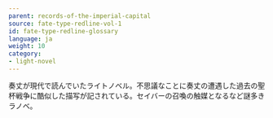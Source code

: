 ```yaml
---
parent: records-of-the-imperial-capital
source: fate-type-redline-vol-1
id: fate-type-redline-glossary
language: ja
weight: 10
category:
- light-novel
---
```


奏丈が現代で読んでいたライトノベル。不思議なことに奏丈の遭遇した過去の聖杯戦争に酷似した描写が記されている。セイバーの召喚の触媒となるなど謎多きラノベ。
